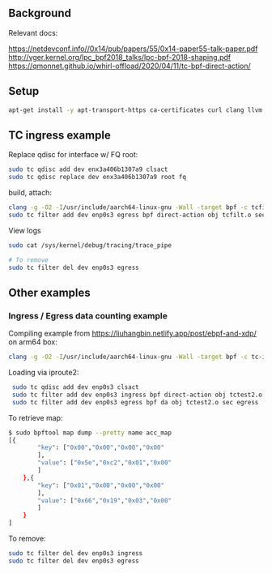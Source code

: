 ## Background

Relevant docs:

https://netdevconf.info//0x14/pub/papers/55/0x14-paper55-talk-paper.pdf
http://vger.kernel.org/lpc_bpf2018_talks/lpc-bpf-2018-shaping.pdf
https://qmonnet.github.io/whirl-offload/2020/04/11/tc-bpf-direct-action/

## Setup

```bash
apt-get install -y apt-transport-https ca-certificates curl clang llvm jq libelf-dev libpcap-dev libbfd-dev binutils-dev build-essential make linux-tools-common linux-tools-$(uname -r) bpfcc-tools python3-pip
```


## TC ingress example

Replace qdisc for interface w/ FQ root:
```bash
sudo tc qdisc add dev enx3a406b1307a9 clsact
sudo tc qdisc replace dev enx3a406b1307a9 root fq
```

build, attach:
```bash
clang -g -O2 -I/usr/include/aarch64-linux-gnu -Wall -target bpf -c tcfilt.bpf.c -o tcfilt.o
sudo tc filter add dev enp0s3 egress bpf direct-action obj tcfilt.o sec tc
```

View logs

```bash
sudo cat /sys/kernel/debug/tracing/trace_pipe

# To remove
sudo tc filter del dev enp0s3 egress
```

## Other examples


### Ingress / Egress data counting example

Compiling example from https://liuhangbin.netlify.app/post/ebpf-and-xdp/ on arm64 box:

```bash
clang -g -O2 -I/usr/include/aarch64-linux-gnu -Wall -target bpf -c tc-ingress-count.bpf.c -o tc-ingress-count.o
```

Loading via iproute2:

```bash
 sudo tc qdisc add dev enp0s3 clsact
 sudo tc filter add dev enp0s3 ingress bpf direct-action obj tctest2.o sec ingress
 sudo tc filter add dev enp0s3 egress bpf da obj tctest2.o sec egress
```

To retrieve map:
```bash
$ sudo bpftool map dump --pretty name acc_map
[{
        "key": ["0x00","0x00","0x00","0x00"
        ],
        "value": ["0x5e","0xc2","0x01","0x00"
        ]
    },{
        "key": ["0x01","0x00","0x00","0x00"
        ],
        "value": ["0x66","0x19","0x03","0x00"
        ]
    }
]
```

To remove:

```bash
sudo tc filter del dev enp0s3 ingress
sudo tc filter del dev enp0s3 egress
```
